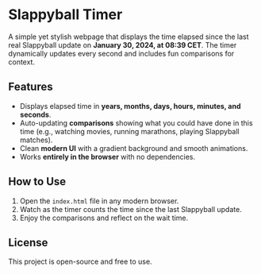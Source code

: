 # Slappyball Timer

A simple yet stylish webpage that displays the time elapsed since the last real Slappyball update on **January 30, 2024, at 08:39 CET**. The timer dynamically updates every second and includes fun comparisons for context.

## Features
- Displays elapsed time in **years, months, days, hours, minutes, and seconds**.
- Auto-updating **comparisons** showing what you could have done in this time (e.g., watching movies, running marathons, playing Slappyball matches).
- Clean **modern UI** with a gradient background and smooth animations.
- Works **entirely in the browser** with no dependencies.

## How to Use
1. Open the `index.html` file in any modern browser.
2. Watch as the timer counts the time since the last Slappyball update.
3. Enjoy the comparisons and reflect on the wait time.

## License
This project is open-source and free to use.
